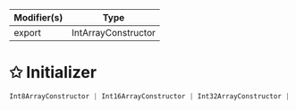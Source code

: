 | Modifier(s)                            | Type                     |
|----------------------------------------|--------------------------|
| export | IntArrayConstructor |

# &#10025; Initializer

```ts
Int8ArrayConstructor | Int16ArrayConstructor | Int32ArrayConstructor | Uint8ArrayConstructor | Uint8ClampedArrayConstructor | Uint16ArrayConstructor | Uint32ArrayConstructor
```